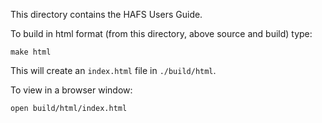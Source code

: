 This directory contains the HAFS Users Guide.
  
To build in html format (from this directory, above source and build) type:

`make html`

This will create an `index.html` file in `./build/html`.

To view in a browser window:

`open build/html/index.html`
